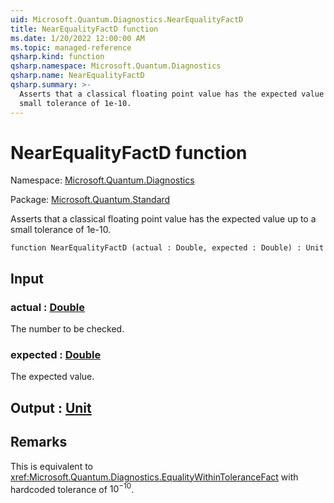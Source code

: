 ```yaml
---
uid: Microsoft.Quantum.Diagnostics.NearEqualityFactD
title: NearEqualityFactD function
ms.date: 1/20/2022 12:00:00 AM
ms.topic: managed-reference
qsharp.kind: function
qsharp.namespace: Microsoft.Quantum.Diagnostics
qsharp.name: NearEqualityFactD
qsharp.summary: >-
  Asserts that a classical floating point value has the expected value up to a
  small tolerance of 1e-10.
---
```


# NearEqualityFactD function

Namespace: [Microsoft.Quantum.Diagnostics](xref:Microsoft.Quantum.Diagnostics)

Package: [Microsoft.Quantum.Standard](https://nuget.org/packages/Microsoft.Quantum.Standard)


Asserts that a classical floating point value has the expected value up to asmall tolerance of 1e-10.

```qsharp
function NearEqualityFactD (actual : Double, expected : Double) : Unit
```


## Input

### actual : [Double](xref:microsoft.quantum.qsharp.valueliterals#double-literals)

The number to be checked.


### expected : [Double](xref:microsoft.quantum.qsharp.valueliterals#double-literals)

The expected value.



## Output : [Unit](xref:microsoft.quantum.qsharp.valueliterals#unit-literal)



## Remarks

This is equivalent to <xref:Microsoft.Quantum.Diagnostics.EqualityWithinToleranceFact> withhardcoded tolerance of $10^{-10}$.